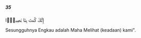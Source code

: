 ##### 35

<span class="ayah">إِنَّكَ كُنتَ بِنَا بَصِيرًۭا</span>

<span class="ayah_translation">Sesungguhnya Engkau adalah Maha Melihat (keadaan) kami".</span>
